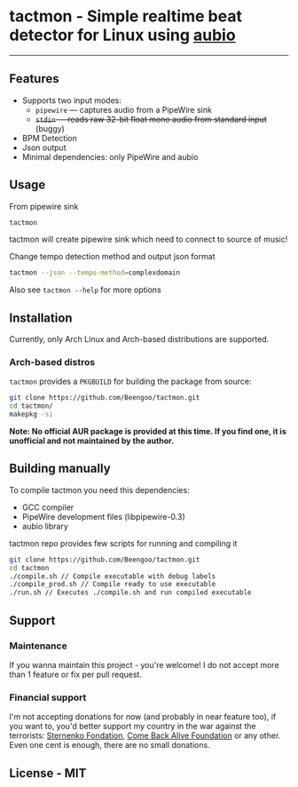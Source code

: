 # tactmon - Simple realtime beat detector for Linux using [aubio](https://aubio.org/)

---

## Features
- Supports two input modes:  
  - `pipewire` — captures audio from a PipeWire sink  
  - ~~`stdin` — reads raw 32-bit float mono audio from standard input~~ (buggy)
- BPM Detection
- Json output
- Minimal dependencies: only PipeWire and aubio

## Usage

From pipewire sink
```sh
tactmon
```
tactmon will create pipewire sink which need to connect to source of music!

Change tempo detection method and output json format
```sh 
tactmon --json --tempo-method=complexdomain
```
Also see `tactmon --help` for more options
## Installation

Currently, only Arch Linux and Arch-based distributions are supported.

### Arch-based distros

`tactmon` provides a `PKGBUILD` for building the package from source:

```sh
git clone https://github.com/Beengoo/tactmon.git
cd tactmon/
makepkg -si
```

**Note: No official AUR package is provided at this time. If you find one, it is unofficial and not maintained by the author.**

## Building manually
To compile tactmon you need this dependencies:
- GCC compiler
- PipeWire development files (libpipewire-0.3)
- aubio library

tactmon repo provides few scripts for running and compiling it

```sh
git clone https://github.com/Beengoo/tactmon.git
cd tactmon
./compile.sh // Compile executable with debug labels
./compile_prod.sh // Compile ready to use executable
./run.sh // Executes ./compile.sh and run compiled executable
```

## Support

### Maintenance
If you wanna maintain this project - you're welcome!
I do not accept more than 1 feature or fix per pull request.

### Financial support
I'm not accepting donations for now (and probably in near feature too), if you want to, you'd better support my country in the war against the terrorists: [Sternenko Fondation](https://www.sternenkofund.org/en), [Come Back Alive Foundation](https://savelife.in.ua/en/) or any other.
Even one cent is enough, there are no small donations.

## License - MIT
